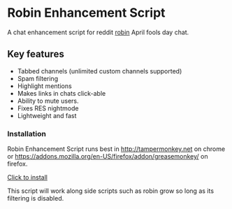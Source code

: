 # Robin Enhancement Script

A chat enhancement script for reddit [robin](https://www.reddit.com/robin/) April fools day chat. 

## Key features

* Tabbed channels (unlimited custom channels supported)
* Spam filtering
* Highlight mentions
* Makes links in chats click-able
* Ability to mute users.
* Fixes RES nightmode
* Lightweight and fast

### Installation

Robin Enhancement Script runs best in http://tampermonkey.net on chrome or https://addons.mozilla.org/en-US/firefox/addon/greasemonkey/ on firefox.

[Click to install](https://greasyfork.org/scripts/18477-robin-enhancement-script/code/Robin%20Enhancement%20Script.user.js)

This script will work along side scripts such as robin grow so long as its filtering is disabled.
